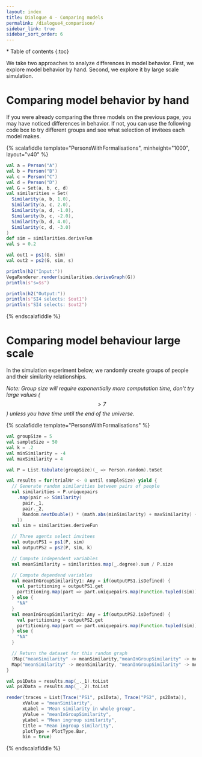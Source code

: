 ```yaml
---
layout: index
title: Dialogue 4 - Comparing models
permalink: /dialogue4_comparison/
sidebar_link: true
sidebar_sort_order: 6
---
```


<div id="toc-wrapper" markdown="1">
* Table of contents
{:toc}
</div>

We take two approaches to analyze differences in model behavior. First, we
explore model behavior by hand. Second, we explore it by large scale simulation.

# Comparing model behavior by hand
If you were already comparing the three models on the previous page, you
may have noticed differences in behavior. If not, you can use the following
code box to try different groups and see what selection of invitees each
model makes.

{% scalafiddle template="PersonsWithFormalisations", minheight="1000", layout="v40" %}
```scala
val a = Person("A")
val b = Person("B")
val c = Person("C")
val d = Person("D")
val G = Set(a, b, c, d)
val similarities = Set(
  Similarity(a, b, 1.0),
  Similarity(a, c, 2.0),
  Similarity(a, d, -1.0),
  Similarity(b, c, -2.0),
  Similarity(b, d, 4.0),
  Similarity(c, d, -3.0)
)
def sim = similarities.deriveFun
val s = 0.2

val out1 = ps1(G, sim)
val out2 = ps2(G, sim, s)

println(h2("Input:"))
VegaRenderer.render(similarities.deriveGraph(G))
println(s"s=$s")

println(h2("Output:"))
println(s"SI4 selects: $out1")
println(s"SI4 selects: $out2")
```
{% endscalafiddle %}

# Comparing model behaviour large scale

In the simulation experiment below, we randomly create groups of people and
their similarity relationships.

*Note: Group size will require exponentially
more computation time, don't try large values ($$>7$$) unless you have time
until the end of the universe.*

{% scalafiddle template="PersonsWithFormalisations" %}
```scala
val groupSize = 5
val sampleSize = 50
val k = .2
val minSimilarity = -4
val maxSimilarity = 4

val P = List.tabulate(groupSize)(_ => Person.random).toSet

val results = for(trialNr <- 0 until sampleSize) yield {
  // Generate random similarities between pairs of people
  val similarities = P.uniquepairs
    .map(pair => Similarity(
      pair._1,
      pair._2,
      Random.nextDouble() * (math.abs(minSimilarity) + maxSimilarity) + minSimilarity
    ))
  val sim = similarities.deriveFun

  // Three agents select invitees
  val outputPS1 = ps1(P, sim)
  val outputPS2 = ps2(P, sim, k)

  // Compute independent variables
  val meanSimilarity = similarities.map(_.degree).sum / P.size

  // Compute dependend variables
  val meanInGroupSimilarity1: Any = if(outputPS1.isDefined) {
    val partitioning = outputPS1.get
    partitioning.map(part => part.uniquepairs.map(Function.tupled(sim)).sum / part.size).sum / partitioning.size
  } else {
    "NA"
  }
  val meanInGroupSimilarity2: Any = if(outputPS2.isDefined) {
    val partitioning = outputPS2.get
    partitioning.map(part => part.uniquepairs.map(Function.tupled(sim)).sum / part.size).sum / partitioning.size
  } else {
    "NA"
  }

  // Return the dataset for this random graph
  (Map("meanSimilarity" -> meanSimilarity,"meanInGroupSimilarity" -> meanInGroupSimilarity1),
  Map("meanSimilarity" -> meanSimilarity, "meanInGroupSimilarity" -> meanInGroupSimilarity2))
}

val ps1Data = results.map(_._1).toList
val ps2Data = results.map(_._2).toList

render(traces = List(Trace("PS1", ps1Data), Trace("PS2", ps2Data)),
      xValue = "meanSimilarity",
      xLabel = "Mean similarity in whole group",
      yValue = "meanInGroupSimilarity",
      yLabel = "Mean ingroup similarity",
      title = "Mean ingroup similarity",
      plotType = PlotType.Bar,
      bin = true)

```
{% endscalafiddle %}
